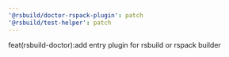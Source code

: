 ```yaml
---
'@rsbuild/doctor-rspack-plugin': patch
'@rsbuild/test-helper': patch
---
```


feat(rsbuild-doctor):add entry plugin for rsbuild or rspack builder
